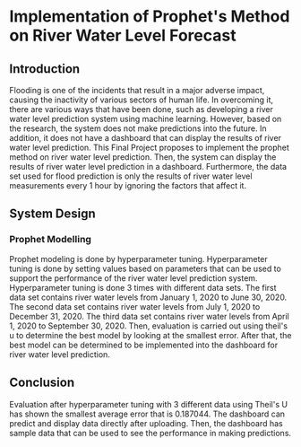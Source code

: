 # Implementation of Prophet's Method on River Water Level Forecast

## Introduction
Flooding is one of the incidents that result in a major adverse impact, causing the inactivity of various sectors of human life. In overcoming it, there are various ways that have been done, such as developing a river water level prediction system using machine learning. However, based on the research, the system does not make predictions into the future. In addition, it does not have a dashboard that can display the results of river water level prediction. This Final Project proposes to implement the prophet method on river water level prediction. Then, the system can display the results of river water level prediction in a dashboard. Furthermore, the data set used for flood prediction is only the results of river water level measurements every 1 hour by ignoring the factors that affect it. 

## System Design
### Prophet Modelling
Prophet modeling is done by hyperparameter tuning. Hyperparameter tuning is done by setting values based on parameters that can be used to support the performance of the river water level prediction system. Hyperparameter tuning is done 3 times with different data sets. The first data set contains river water levels from January 1, 2020 to June 30, 2020. The second data set contains river water levels from July 1, 2020 to December 31, 2020. The third data set contains river water levels from April 1, 2020 to September 30, 2020. Then, evaluation is carried out using theil's u to determine the best model by looking at the smallest error. After that, the best model can be determined to be implemented into the dashboard for river water level prediction.

## Conclusion
Evaluation after hyperparameter tuning with 3 different data using Theil's U has shown the smallest average error that is 0.187044. The dashboard can predict and display data directly after uploading. Then, the dashboard has sample data that can be used to see the performance in making predictions.
